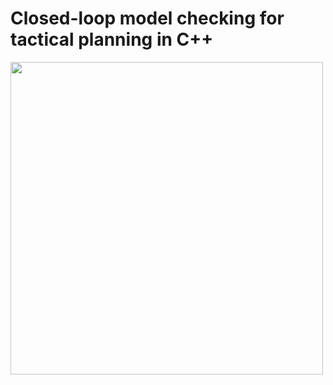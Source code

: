 # Closed-loop model checking for tactical planning in C++

<img src="https://github.com/possibilia/mcplanner/blob/main/robot.jpg" width="500" height="500">
